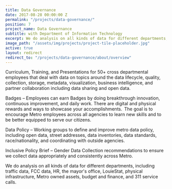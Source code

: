 ```yaml
---
title: Data Governance
date: 2017-08-28 00:00:00 Z
permalink: "/projects/data-governance/"
position: 7
project_name: Data Governance
subtitle: with Department of Information Technology
excerpt: We do analysis on all kinds of data for different departments, including traffic data, FCC data, HR, the mayor's office, LouieStat, physical infrastructure, Metro owned assets, budget and finance, and 311 service calls.
image_path: "/assets/img/projects/project-tile-placeholder.jpg"
active: true
layout: redirect
redirect_to: "/projects/data-governance/about/overview"
---
```


Curriculum, Training, and Presentations for 50+ cross departmental employees that deal with data on topics around the data lifecycle, quality, collection, storage, metadata, visualization, business intelligence, and partner collaboration including data sharing and open data.

Badges – Employees can earn Badges by doing breakthrough innovation, continuous improvement, and daily work.  There are digital and physical rewards and ways to showcase your accomplishments.  The goal is to encourage Metro employees across all agencies to learn new skills and to be better equipped to serve our citizens.

Data Policy – Working groups to define and improve metro data policy, including open data, street addresses, data inventories, data standards, race/nationality, and coordinating with outside agencies.

Inclusive Policy Brief – Gender Data Collection recommendations to ensure we collect data appropriately and consistently across Metro.

We do analysis on all kinds of data for different departments, including traffic data, FCC data, HR, the mayor's office, LouieStat, physical infrastructure, Metro owned assets, budget and finance, and 311 service calls.
